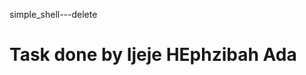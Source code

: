 simple_shell---delete

Task done by Ijeje HEphzibah Ada
===========================================================================================================================
